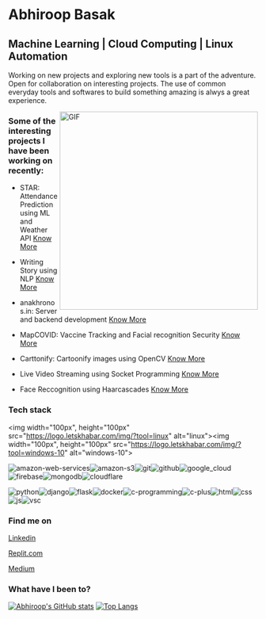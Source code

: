 # Abhiroop Basak

## Machine Learning | Cloud Computing | Linux Automation

Working on new projects and exploring new tools is a part of the adventure. Open for collaboration on interesting projects. The use of common everyday tools and softwares to build something amazing is alwys a great experience. 





<img align="right" width="400" alt="GIF" src="https://blog.cloudlayer.io/content/images/2020/12/developer_med-1.gif"/>






### Some of the interesting projects I have been working on recently:

* STAR: Attendance Prediction using ML and Weather API [Know More](https://github.com/abhiroopbasak/attendance_prediction)

* Writing Story using NLP [Know More](https://github.com/abhiroopbasak/WordPrediction_NLP)

* anakhronos.in: Server and backend development [Know More](http://anakhronos.in/) 

* MapCOVID: Vaccine Tracking and Facial recognition Security [Know More](https://github.com/abhiroopbasak/MapCOVID)

* Carttonify: Cartoonify images using OpenCV [Know More](https://abhiroopbasak.github.io/carttonify.github.io/)

* Live Video Streaming using Socket Programming [Know More](https://github.com/abhiroopbasak/flask-django_with_socket)

* Face Reccognition using Haarcascades [Know More](https://github.com/abhiroopbasak/face_recognition_harcasscades/tree/main)




### Tech stack

<img width="100px", height="100px" src="https://logo.letskhabar.com/img/?tool=linux" alt="linux"><img width="100px", height="100px" src="https://logo.letskhabar.com/img/?tool=windows-10" alt="windows-10">


<img src="https://logo.letskhabar.com/img/?tool=amazon-web-services" alt="amazon-web-services"><img src="https://logo.letskhabar.com/img/?tool=amazon-s3" alt="amazon-s3"><img src="https://logo.letskhabar.com/img/?tool=git" alt="git"><img src="https://logo.letskhabar.com/img/?tool=github" alt="github"><img src="https://logo.letskhabar.com/img/?tool=google_cloud" alt="google_cloud"><img src="https://logo.letskhabar.com/img/?tool=firebase" alt="firebase"><img src="https://logo.letskhabar.com/img/?tool=mongodb" alt="mongodb"><img src="https://logo.letskhabar.com/img/?tool=cloudflare" alt="cloudflare">

<img src="https://logo.letskhabar.com/img/?tool=python" alt="python"><img src="https://logo.letskhabar.com/img/?tool=django" alt="django"><img src="https://logo.letskhabar.com/img/?tool=flask" alt="flask"><img src="https://logo.letskhabar.com/img/?tool=docker" alt="docker"><img src="https://logo.letskhabar.com/img/?tool=c-programming" alt="c-programming"><img src="https://logo.letskhabar.com//img/?tool=c-plus" alt="c-plus"><img src="https://logo.letskhabar.com/img/?tool=html" alt="html"><img src="https://logo.letskhabar.com//img/?tool=css" alt="css"><img src="https://logo.letskhabar.com/img/?tool=js" alt="js"><img src="https://logo.letskhabar.com/img/?tool=vs-code" alt="vsc">


### Find me on 

[Linkedin](https://www.linkedin.com/in/abhiroopbasak)   

[Replit.com](https://repl.it/@abhiroopbasak/)     

[Medium](https://abhiroopbasak.medium.com/)


### What have I been to?

[![Abhiroop's GitHub stats](https://github-readme-stats.vercel.app/api?username=abhiroopbasak&hide=issues&count_private=true&theme=dark)](https://github.com/abhiroopbasak/github-readme-stats)
[![Top Langs](https://github-readme-stats.vercel.app/api/top-langs/?username=abhiroopbasak&layout=compact&langs_count=6&theme=dark)](https://github.com/abhiroopbasak/github-readme-stats)








